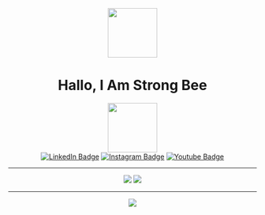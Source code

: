 <div id="header" align="center">
  <img src="https://media.giphy.com/media/M9gbBd9nbDrOTu1Mqx/giphy.gif" width="100"/>
  <h1>Hallo, I Am Strong Bee</h1><img src="https://camo.githubusercontent.com/0c732027af8a28d138e3698181f7be7c9b97d443b4beb9c7ce8ec4cffc6b4767/68747470733a2f2f6d656469612e67697068792e636f6d2f6d656469612f6876524a434c467a6361737252346961377a2f67697068792e676966" width="100"/>
  <div id="badges">
  <a href=""><img src="https://img.shields.io/badge/LinkedIn-blue?style=for-the-badge&logo=linkedin&logoColor=white" alt="LinkedIn Badge"/></a>
  <a href=""><img src="https://img.shields.io/badge/Instagram-blue?style=for-the-badge&logo=Instagram&logoColor=white,purple" alt="Instagram Badge"/></a>
  <a href=""><img src="https://img.shields.io/badge/YouTube-red?style=for-the-badge&logo=youtube&logoColor=white" alt="Youtube Badge"/></a>
</div>
<hr>
  <img src="https://img.shields.io/badge/-Laravel-white?logo=laravel&logoColor=red&logoWidth=300&logoWidth=300"/>
  <img src="https://img.shields.io/badge/-CI4-white?logo=codeIgniter&logoColor=red&logoWidth=300&logoWidth=300"/>
</div>
<hr>
<div id="badges" align="center">
  <img src="https://camo.githubusercontent.com/8647e950a27f73e6bd1a83234589728cd768f8b83445372756e36ed2c71e8503/68747470733a2f2f6769746875622d70726f66696c652d74726f7068792e76657263656c2e6170702f3f757365726e616d653d4775737269666172697359756461416c6861666973266e6f2d62673d74727565266e6f2d6672616d653d74727565266c61796f75743d636f6d7061637426686964655f626f726465723d74727565267468656d653d616c676f6c6961"/>
</div>
